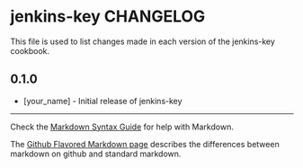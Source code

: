 jenkins-key CHANGELOG
=====================

This file is used to list changes made in each version of the jenkins-key cookbook.

0.1.0
-----
- [your_name] - Initial release of jenkins-key

- - -
Check the [Markdown Syntax Guide](http://daringfireball.net/projects/markdown/syntax) for help with Markdown.

The [Github Flavored Markdown page](http://github.github.com/github-flavored-markdown/) describes the differences between markdown on github and standard markdown.
